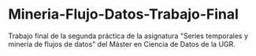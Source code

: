 # Mineria-Flujo-Datos-Trabajo-Final
Trabajo final de la segunda práctica de la asignatura "Series temporales y minería de flujos de datos" del Máster en Ciencia de Datos de la UGR. 

